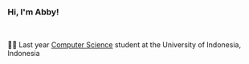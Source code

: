 ### Hi, I'm Abby!

<br/>

🧙🏻 Last year [Computer Science](cs.ui.ac.id) student at the University of Indonesia, Indonesia<br/>
